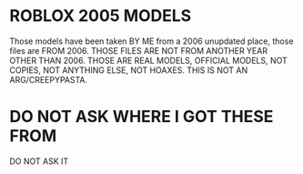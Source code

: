 # ROBLOX 2005 MODELS
Those models have been taken BY ME from a 2006 unupdated place, those files are FROM 2006. THOSE FILES ARE NOT FROM ANOTHER YEAR OTHER THAN 2006. THOSE ARE REAL MODELS, OFFICIAL MODELS, NOT COPIES, NOT ANYTHING ELSE, NOT HOAXES. THIS IS NOT AN ARG/CREEPYPASTA.

# DO NOT ASK WHERE I GOT THESE FROM
DO NOT ASK IT
